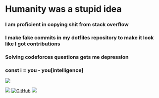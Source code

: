# Humanity was a stupid idea

### I am proficient in copying shit from stack overflow
### I make fake commits in my dotfiles repository to make it look like I got contributions
### Solving codeforces questions gets me depression
### const i = you - you\[intelligence\]

  <img align="center" src="https://github-readme-stats.vercel.app/api?username=tarun-varier&bg_color=30,e96443,904e95&title_color=fff&text_color=fff" />

  <br />
  
  <a href="https://twitter.com/nohomobutsapien"><img src="https://img.shields.io/badge/-Twitter-1DA1F2?style=for-the-badge&logo=Twitter&logoColor=white"></a>
  <a href="https://github.com/tarun-varier"><img src="https://img.shields.io/badge/-Github-000000?style=for-the-badge&logo=Github&logoColor=white" alt="GitHub"></a>
  <a href="https://tarun-varier.github.io"><img src="https://img.shields.io/badge/-Site-FF2929?style=for-the-badge&logo=Git&logoColor=white"></a>
